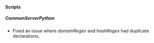 
#### Scripts

##### CommonServerPython
- Fixed an issue where *domainRegex* and *hashRegex* had duplicate declarations.
